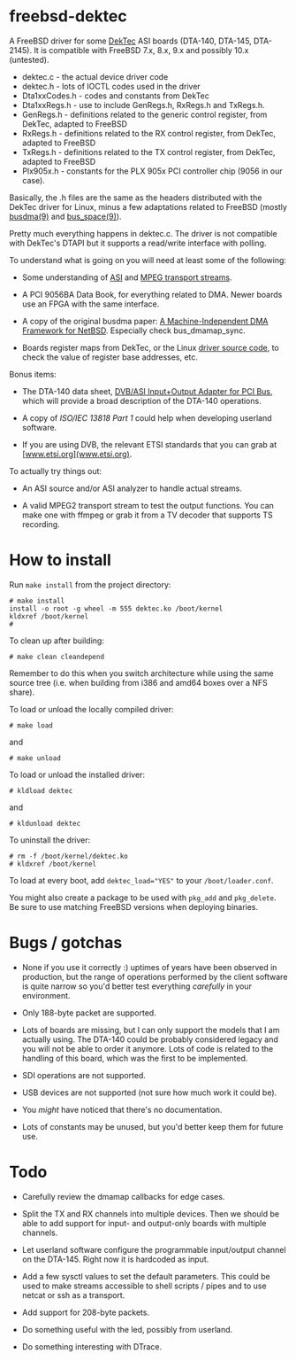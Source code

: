 freebsd-dektec
==============

A FreeBSD driver for some [DekTec](http://dektec.com/) ASI boards (DTA-140,
DTA-145, DTA-2145). It is compatible with FreeBSD 7.x, 8.x, 9.x and
possibly 10.x (untested).

- dektec.c - the actual device driver code
- dektec.h - lots of IOCTL codes used in the driver
- Dta1xxCodes.h - codes and constants from DekTec
- Dta1xxRegs.h - use to include GenRegs.h, RxRegs.h and TxRegs.h.
- GenRegs.h - definitions related to the generic control register, from DekTec, adapted to FreeBSD
- RxRegs.h - definitions related to the RX control register, from DekTec, adapted to FreeBSD
- TxRegs.h - definitions related to the TX control register, from DekTec, adapted to FreeBSD
- Plx905x.h - constants for the PLX 905x PCI controller chip (9056 in our case).

Basically, the .h files are the same as the headers distributed with the
DekTec driver for Linux, minus a few adaptations related to FreeBSD (mostly
[busdma(9)](http://www.freebsd.org/cgi/man.cgi?query=busdma&apropos=0&sektion=0&manpath=FreeBSD+9.0-RELEASE&arch=default&format=html) and [bus\_space(9)](http://www.freebsd.org/cgi/man.cgi?query=bus_space&apropos=0&sektion=0&manpath=FreeBSD+9.0-RELEASE&arch=default&format=html)).

Pretty much everything happens in dektec.c. The driver is not compatible
with DekTec's DTAPI but it supports a read/write interface with polling.

To understand what is going on you will need at least some of the following:

- Some understanding of
  [ASI](http://en.wikipedia.org/wiki/Asynchronous_serial_interface) and
  [MPEG transport streams](http://en.wikipedia.org/wiki/MPEG_transport_stream).

- A PCI 9056BA Data Book, for everything related to DMA. Newer boards use
  an FPGA with the same interface.

- A copy of the original busdma paper:
  [A Machine-Independent DMA Framework for NetBSD](http://www.netbsd.org/docs/kernel/bus_dma.pdf).
  Especially check bus\_dmamap\_sync.

- Boards register maps from DekTec, or the Linux
  [driver source code](http://dektec.com/Downloads/Drivers.asp), to check
  the value of register base addresses, etc.

Bonus items:

- The DTA-140 data sheet,
  [DVB/ASI Input+Output Adapter for PCI Bus](http://www.dektec.com/products/PCI/DTA-140/Downloads/DTA-140.pdf),
  which will provide a broad description of the DTA-140 operations.

- A copy of _ISO/IEC 13818 Part 1_ could help when developing userland
  software.

- If you are using DVB, the relevant ETSI standards that you can grab at
  [www.etsi.org](www.etsi.org).

To actually try things out:

- An ASI source and/or ASI analyzer to handle actual streams.

- A valid MPEG2 transport stream to test the output functions. You can make
  one with ffmpeg or grab it from a TV decoder that supports TS recording.

How to install
==============

Run `make install` from the project directory:

	# make install
	install -o root -g wheel -m 555 dektec.ko /boot/kernel
	kldxref /boot/kernel
	#

To clean up after building:

	# make clean cleandepend

Remember to do this when you switch architecture while using the same
source tree (i.e. when building from i386 and amd64 boxes over a NFS
share).

To load or unload the locally compiled driver:

	# make load

and

	# make unload

To load or unload the installed driver:

	# kldload dektec

and

	# kldunload dektec

To uninstall the driver:

	# rm -f /boot/kernel/dektec.ko
	# kldxref /boot/kernel

To load at every boot, add `dektec_load="YES"` to your `/boot/loader.conf`.

You might also create a package to be used with `pkg_add` and `pkg_delete`.
Be sure to use matching FreeBSD versions when deploying binaries.

Bugs / gotchas
==============

- None if you use it correctly :) uptimes of years have been observed in
  production, but the range of operations performed by the client software
  is quite narrow so you'd better test everything _carefully_ in your
  environment.

- Only 188-byte packet are supported.

- Lots of boards are missing, but I can only support the models that I am
  actually using. The DTA-140 could be probably considered legacy and you
  will not be able to order it anymore. Lots of code is related to the
  handling of this board, which was the first to be implemented.

- SDI operations are not supported.

- USB devices are not supported (not sure how much work it could be).

- You _might_ have noticed that there's no documentation.

- Lots of constants may be unused, but you'd better keep them for future
  use.

Todo
====

- Carefully review the dmamap callbacks for edge cases.

- Split the TX and RX channels into multiple devices. Then we should be
  able to add support for input- and output-only boards with multiple
  channels.

- Let userland software configure the programmable input/output channel on
  the DTA-145. Right now it is hardcoded as input.

- Add a few sysctl values to set the default parameters. This could be used
  to make streams accessible to shell scripts / pipes and to use netcat or
  ssh as a transport.

- Add support for 208-byte packets.

- Do something useful with the led, possibly from userland.

- Do something interesting with DTrace.

<!-- Local Variables: -->
<!-- fill-column: 75 -->
<!-- End: -->
